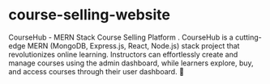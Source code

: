 # course-selling-website
CourseHub - MERN Stack Course Selling Platform . CourseHub is a cutting-edge MERN (MongoDB, Express.js, React, Node.js) stack project that revolutionizes online learning. Instructors can effortlessly create and manage courses using the admin dashboard, while learners explore, buy, and access courses through their user dashboard. 🚀
